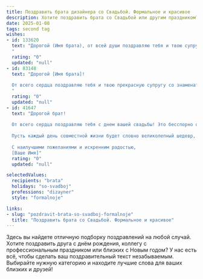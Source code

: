 ```yaml
---
title: Поздравить брата дизайнера со Свадьбой. Формальное и красивое
description: Хотите поздравить брата со Свадьбой или другим праздником? Наш ИИ создаст незабываемое поздравление, а вы обязательно выделитесь среди других.  
date: 2025-01-08
tags: second tag
wishes:
- id: 133620
  text: "Дорогой (Имя брата), от всей души поздравляю тебя и твою супругу с этим знаменательным событием – вашим бракосочетанием! Желаю вам крепкой и счастливой семейной жизни, полной любви, взаимопонимания и творческого вдохновения. Пусть ваш союз будет таким же гармоничным и прекрасным, как лучшие дизайнерские шедевры, которые ты создаешь.  Счастья вам!
  "
  rating: "0"
  updated: "null"
- id: 83148
  text: "Дорогой [Имя брата]!
  
  От всего сердца поздравляю тебя и твою прекрасную супругу со знаменательным событием – вашей свадьбой! Желаю вам долгих лет счастливой и гармоничной семейной жизни, наполненной любовью, взаимопониманием и поддержкой. Пусть ваш совместный путь будет ярким и вдохновляющим, как лучшие творения талантливого дизайнера, каким ты являешься.  Пусть дом ваш всегда будет полон тепла, уюта и радости.  Горжусь тобой и желаю вам всего самого наилучшего!
  "
  rating: "0"
  updated: "null"
- id: 41647
  text: "Дорогой брат!
  
  От всего сердца поздравляю тебя с днем вашей свадьбы! Это бесспорно один из самых значимых и прекрасных моментов в жизни. Как дизайнер, ты всегда умел создавать что-то уникальное и красивое, и сегодня твоя жизнь обретает новую форму, полную любви и счастья.
  
  Пусть каждый день совместной жизни будет словно великолепный шедевр, наполненный яркими красками, гармонией и радостью. Желаю вам вместе строить крепкий и уютный дом, где царит взаимопонимание и поддержка. Пусть ваша любовь станет основой для достижения всех совместных целей и мечтаний.
  
  С наилучшими пожеланиями и искренним радостью,
  [Ваше Имя]"
  rating: "0"
  updated: "null"

selectedValues:
  recipients: "brata"
  holidays: "so-svadboj"
  professions: "dizayner"
  style: "formalnoje"

links:
- slug: "pozdravit-brata-so-svadboj-formalnoje"
  title: "Поздравить брата со Свадьбой. Формальное и красивое"
---
```


Здесь вы найдете отличную подборку поздравлений на любой случай.
Хотите поздравить друга с днём рождения, коллегу с профессиональным праздником или близких с Новым годом? У нас есть всё, чтобы сделать ваш поздравительный текст незабываемым. Выбирайте нужную категорию и находите лучшие слова для ваших близких и друзей!

